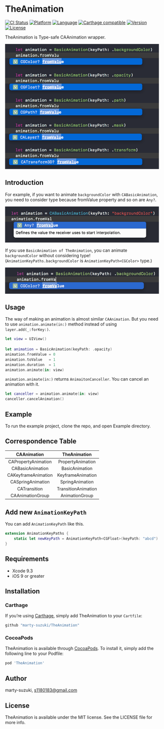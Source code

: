 # TheAnimation

[![CI Status](https://img.shields.io/travis/marty-suzuki/TheAnimation.svg?style=flat)](https://travis-ci.org/marty-suzuki/TheAnimation)
[![Platform](http://img.shields.io/badge/platform-ios-blue.svg?style=flat)](https://developer.apple.com/iphone/index.action)
[![Language](http://img.shields.io/badge/language-swift-brightgreen.svg?style=flat)](https://developer.apple.com/swift)
[![Carthage compatible](https://img.shields.io/badge/Carthage-compatible-4BC51D.svg?style=flat)](https://github.com/Carthage/Carthage)
[![Version](https://img.shields.io/cocoapods/v/TheAnimation.svg?style=flat)](https://cocoapods.org/pods/TheAnimation)
[![License](https://img.shields.io/cocoapods/l/TheAnimation.svg?style=flat)](https://cocoapods.org/pods/TheAnimation)

TheAnimation is Type-safe CAAnimation wrapper.

![](./Images/basic_animation.png)

## Introduction

For example, if you want to animate `backgroundColor` with `CABasicAnimation`, you need to consider type because fromValue property and so on are `Any?`.

![](./Images/background_raw.png)

If you use `BasicAnimation of TheAnimation`, you can animate `backgroundColor` without considering type! (`AnimationKeyPaths.backgroundColor` is `AnimationKeyPath<CGColor>` type.)

![](./Images/background.png)

## Usage

The way of making an animation is almost similar `CAAnimation`.
But you need to use `animation.animate(in:)` method instead of using `layer.add(_:forKey:)`.

```swift
let view = UIView()

let animation = BasicAnimation(keyPath: .opacity)
animation.fromValue = 0
animation.toValue   = 1
animation.duration  = 1
animation.animate(in: view)
```

`animation.animate(in:)` returns `AnimaitonCanceller`. You can cancel an animation with it.

```swift
let canceller = animation.animate(in: view)
canceller.cancelAnimation()
```

## Example

To run the example project, clone the repo, and open Example directory.

## Correspondence Table

| CAAnimation | TheAnimation |
| :-: | :-: |
| CAPropertyAnimation | PropertyAnimation |
| CABasicAnimation | BasicAnimation |
| CAKeyframeAnimation | KeyframeAnimation |
| CASpringAnimation | SpringAnimation |
| CATransition | TransitionAnimation |
| CAAnimationGroup | AnimationGroup |

## Add new `AnimationKeyPath`

You can add `AnimationKeyPath` like this.

```swift
extension AnimationKeyPaths {
    static let newKeyPath = AnimationKeyPath<CGFloat>(keyPath: "abcd")
}
```

## Requirements

- Xcode 9.3
- iOS 9 or greater

## Installation

### Carthage

If you’re using [Carthage](https://github.com/Carthage/Carthage), simply add
TheAnimation to your `Cartfile`:

```ruby
github "marty-suzuki/TheAnimation"
```

### CocoaPods

TheAnimation is available through [CocoaPods](https://cocoapods.org). To install
it, simply add the following line to your Podfile:

```ruby
pod 'TheAnimation'
```

## Author

marty-suzuki, s1180183@gmail.com

## License

TheAnimation is available under the MIT license. See the LICENSE file for more info.
